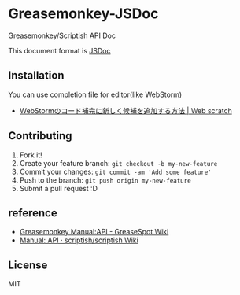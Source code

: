 # Greasemonkey-JSDoc

Greasemonkey/Scriptish API Doc

This document format is [JSDoc](http://usejsdoc.org/ "JSDoc")

## Installation

You can use completion file for editor(like WebStorm)

* [WebStormのコード補完に新しく候補を追加する方法 | Web scratch](http://efcl.info/2010/1203/res2152/ "WebStormのコード補完に新しく候補を追加する方法 | Web scratch")

## Contributing

1. Fork it!
2. Create your feature branch: `git checkout -b my-new-feature`
3. Commit your changes: `git commit -am 'Add some feature'`
4. Push to the branch: `git push origin my-new-feature`
5. Submit a pull request :D

## reference

* [Greasemonkey Manual:API - GreaseSpot Wiki](http://wiki.greasespot.net/Greasemonkey_Manual:API "Greasemonkey Manual:API - GreaseSpot Wiki")
* [Manual: API · scriptish/scriptish Wiki](https://github.com/scriptish/scriptish/wiki/Manual%3A-API "Manual: API · scriptish/scriptish Wiki")

## License

MIT